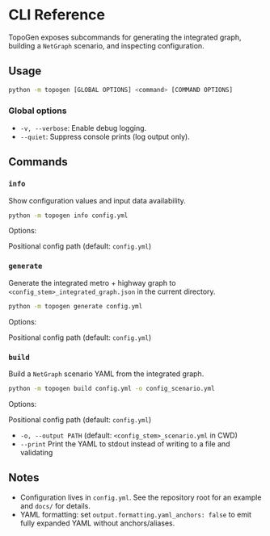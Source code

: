 # CLI Reference

TopoGen exposes subcommands for generating the integrated graph, building a `NetGraph` scenario, and inspecting configuration.

## Usage

```bash
python -m topogen [GLOBAL OPTIONS] <command> [COMMAND OPTIONS]
```

### Global options

- `-v, --verbose`: Enable debug logging.
- `--quiet`: Suppress console prints (log output only).

## Commands

### `info`

Show configuration values and input data availability.

```bash
python -m topogen info config.yml
```

Options:

Positional config path (default: `config.yml`)

### `generate`

Generate the integrated metro + highway graph to `<config_stem>_integrated_graph.json` in the current directory.

```bash
python -m topogen generate config.yml
```

Options:

Positional config path (default: `config.yml`)

### `build`

Build a `NetGraph` scenario YAML from the integrated graph.

```bash
python -m topogen build config.yml -o config_scenario.yml
```

Options:

Positional config path (default: `config.yml`)

- `-o, --output PATH` (default: `<config_stem>_scenario.yml` in CWD)
- `--print` Print the YAML to stdout instead of writing to a file and validating

## Notes

- Configuration lives in `config.yml`. See the repository root for an example and `docs/` for details.
- YAML formatting: set `output.formatting.yaml_anchors: false` to emit fully expanded YAML without anchors/aliases.
